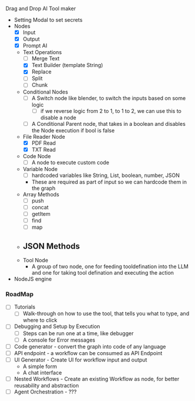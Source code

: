 Drag and Drop AI Tool maker

- Setting Modal to set secrets
- Nodes
    - [x] Input
    - [x] Output
    - [x] Prompt AI
    - Text Operations
        - [ ] Merge Text
        - [x] Text Builder (template String)
        - [x] Replace
        - [ ] Split
        - [ ] Chunk
    - Conditional Nodes
        - [ ] A Switch node like blender, to switch the inputs based on some logic
            - [ ] if we reverse logic from 2 to 1, to 1 to 2, we can use this to disable a node
        - [ ] A Conditional Parent node, that takes in a boolean and disables the Node execution if bool is false
    - File Reader Node
        - [x] PDF Read
        - [x] TXT Read
    - Code Node
        - [ ] A node to execute custom code
    - Variable Node
        - [ ] hardcoded variables like String, List, boolean, number, JSON
        - These are required as part of input so we can hardcode them in the graph
    - Array Methods
        - [ ] push
        - [ ] concat
        - [ ] getItem
        - [ ] find
        - [ ] map
    - JSON Methods
        - 
    - Tool Node
        - A group of two node, one for feeding tooldefination into the LLM and one for taking tool defination and executing the action
- NodeJS engine

### RoadMap
- [ ] Tutorials
    - [ ] Walk-through on how to use the tool, that tells you what to type, and where to click 
- [ ] Debugging and Setup by Execution
    - [ ] Steps can be run one at a time, like debugger
    - [ ] A console for Error messages
- [ ] Code generator - convert the graph into code of any language
- [ ] API endpoint - a workflow can be consumed as API Endpoint
- [ ] UI Generator - Create UI for workflow input and output
    - A simple form
    - A chat interface
- [ ] Nested Workflows - Create an existing Workflow as node, for better reusability and abstraction
- [ ] Agent Orchestration - ???
